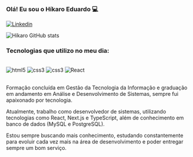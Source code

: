 ### Olá! Eu sou o Híkaro Eduardo 💻

[![Linkedin](https://img.shields.io/badge/LinkedIn-0077B5?style=for-the-badge&logo=linkedin&logoColor=white)](https://www.linkedin.com/in/h%C3%ADkaro-eduardo-0893371b7/)

![Híkaro GitHub stats](https://github-readme-stats.vercel.app/api?username=hikaroeduardo&show_icons=true&theme=radical)

### Tecnologias que utilizo no meu dia:

<div style="display: inline_block"><br>
  <img alt="html5" src="https://img.shields.io/badge/HTML5-E34F26?style=for-the-badge&logo=html5&logoColor=white">
  <img alt="css3" src="https://img.shields.io/badge/CSS3-1572B6?style=for-the-badge&logo=css3&logoColor=white">
  <img alt="css3" src="https://img.shields.io/badge/JavaScript-F7DF1E?style=for-the-badge&logo=javascript&logoColor=black">
  <img alt="React" src="https://img.shields.io/badge/React-20232A?style=for-the-badge&logo=react&logoColor=61DAFB">
</div> <br>

Formação concluída em Gestão da Tecnologia da Informação e graduação em andamento em Análise e Desenvolvimento de Sistemas, sempre fui apaixonado por tecnologia.

Atualmente, trabalho como desenvolvedor de sistemas, utilizando tecnologias como React, Next.js e TypeScript, além de conhecimento em banco de dados (MySQL e PostgreSQL).

Estou sempre buscando mais conhecimento, estudando constantemente para evoluir cada vez mais na área de desenvolvimento e poder entregar sempre um bom serviço.
